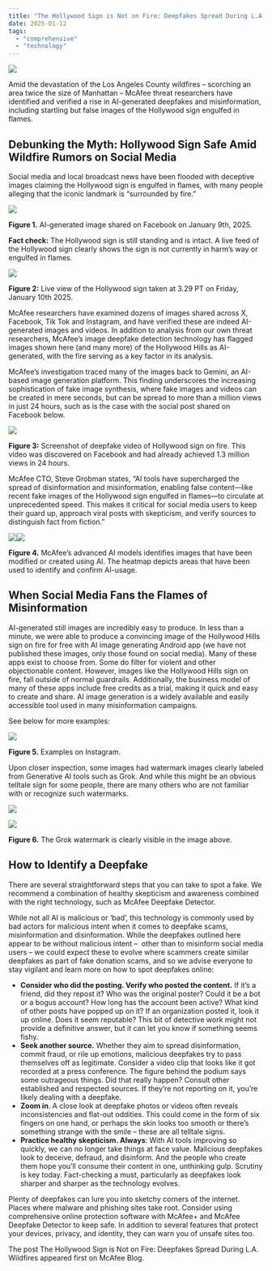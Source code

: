 ```yaml
---
title: "The Hollywood Sign is Not on Fire: Deepfakes Spread During L.A. Wildfires"
date: 2025-01-12
tags: 
  - "comprehensive"
  - "technology"
---
```


![](https://www.mcafee.com/blogs/wp-content/uploads/2025/01/300x200_Blog_Hollywoodd-300x200.png)

Amid the devastation of the Los Angeles County wildfires – scorching an area twice the size of Manhattan – McAfee threat researchers have identified and verified a rise in AI-generated deepfakes and misinformation, including startling but false images of the Hollywood sign engulfed in flames.

## Debunking the Myth: Hollywood Sign Safe Amid Wildfire Rumors on Social Media

Social media and local broadcast news have been flooded with deceptive images claiming the Hollywood sign is engulfed in flames, with many people alleging that the iconic landmark is “surrounded by fire.” 

![](https://www.mcafee.com/blogs/wp-content/uploads/2025/01/CleanShot-2025-01-10-at-17.23.03.jpg)

**Figure 1.** AI-generated image shared on Facebook on January 9th, 2025.

**Fact check:** The Hollywood sign is still standing and is intact. A live feed of the Hollywood sign clearly shows the sign is not currently in harm’s way or engulfed in flames.

![](https://www.mcafee.com/blogs/wp-content/uploads/2025/01/CleanShot-2025-01-10-at-17.27.05.jpg)

**Figure 2:** Live view of the Hollywood sign taken at 3.29 PT on Friday, January 10th 2025.

McAfee researchers have examined dozens of images shared across X, Facebook, Tik Tok and Instagram, and have verified these are indeed AI-generated images and videos. In addition to analysis from our own threat researchers, McAfee’s image deepfake detection technology has flagged images shown here (and many more) of the Hollywood Hills as AI-generated, with the fire serving as a key factor in its analysis.

McAfee’s investigation traced many of the images back to Gemini, an AI-based image generation platform. This finding underscores the increasing sophistication of fake image synthesis, where fake images and videos can be created in mere seconds, but can be spread to more than a million views in just 24 hours, such as is the case with the social post shared on Facebook below.

![](https://www.mcafee.com/blogs/wp-content/uploads/2025/01/CleanShot-2025-01-10-at-17.36.03.jpg)

**Figure 3:** Screenshot of deepfake video of Hollywood sign on fire. This video was discovered on Facebook and had already achieved 1.3 million views in 24 hours.

McAfee CTO, Steve Grobman states, “AI tools have supercharged the spread of disinformation and misinformation, enabling false content—like recent fake images of the Hollywood sign engulfed in flames—to circulate at unprecedented speed. This makes it critical for social media users to keep their guard up, approach viral posts with skepticism, and verify sources to distinguish fact from fiction.”

![](https://www.mcafee.com/blogs/wp-content/uploads/2025/01/CleanShot-2025-01-10-at-12.50.12.jpg)![](https://www.mcafee.com/blogs/wp-content/uploads/2025/01/heatmap-upscaled-cropped.jpg)

**Figure 4.** McAfee’s advanced AI models identifies images that have been modified or created using AI. The heatmap depicts areas that have been used to identify and confirm AI-usage.

## When Social Media Fans the Flames of Misinformation 

AI-generated still images are incredibly easy to produce. In less than a minute, we were able to produce a convincing image of the Hollywood Hills sign on fire for free with AI image generating Android app (we have not published these images, only those found on social media). Many of these apps exist to choose from. Some do filter for violent and other objectionable content. However, images like the Hollywood Hills sign on fire, fall outside of normal guardrails. Additionally, the business model of many of these apps include free credits as a trial, making it quick and easy to create and share. AI image generation is a widely available and easily accessible tool used in many misinformation campaigns.

See below for more examples:

![](https://www.mcafee.com/blogs/wp-content/uploads/2025/01/CleanShot-2025-01-10-at-14.58.48.jpg)

**Figure 5.** Examples on Instagram.

Upon closer inspection, some images had watermark images clearly labeled from Generative AI tools such as Grok. And while this might be an obvious telltale sign for some people, there are many others who are not familiar with or recognize such watermarks.

![](https://www.mcafee.com/blogs/wp-content/uploads/2025/01/GguZu4qW0AANhpY.jpeg)

![](https://www.mcafee.com/blogs/wp-content/uploads/2025/01/CleanShot-2025-01-10-at-10.20.58.jpg)

**Figure 6.** The Grok watermark is clearly visible in the image above.

## How to Identify a Deepfake

There are several straightforward steps that you can take to spot a fake. We recommend a combination of healthy skepticism and awareness combined with the right technology, such as McAfee Deepfake Detector.

While not all AI is malicious or ‘bad’, this technology is commonly used by bad actors for malicious intent when it comes to deepfake scams, misinformation and disinformation. While the deepfakes outlined here appear to be without malicious intent –  other than to misinform social media users – we could expect these to evolve where scammers create similar deepfakes as part of fake donation scams, and so we advise everyone to stay vigilant and learn more on how to spot deepfakes online:

- **Consider who did the posting. Verify who posted the content.** If it’s a friend, did they repost it? Who was the original poster? Could it be a bot or a bogus account? How long has the account been active? What kind of other posts have popped up on it? If an organization posted it, look it up online. Does it seem reputable? This bit of detective work might not provide a definitive answer, but it can let you know if something seems fishy.
- **Seek another source.** Whether they aim to spread disinformation, commit fraud, or rile up emotions, malicious deepfakes try to pass themselves off as legitimate. Consider a video clip that looks like it got recorded at a press conference. The figure behind the podium says some outrageous things. Did that really happen? Consult other established and respected sources. If they’re not reporting on it, you’re likely dealing with a deepfake.
- **Zoom in**. A close look at deepfake photos or videos often reveals inconsistencies and flat-out oddities. This could come in the form of six fingers on one hand, or perhaps the skin looks too smooth or there’s something strange with the smile – these are all telltale signs.
- **Practice healthy skepticism. Always**: With AI tools improving so quickly, we can no longer take things at face value. Malicious deepfakes look to deceive, defraud, and disinform. And the people who create them hope you’ll consume their content in one, unthinking gulp. Scrutiny is key today. Fact-checking a must, particularly as deepfakes look sharper and sharper as the technology evolves.

Plenty of deepfakes can lure you into sketchy corners of the internet. Places where malware and phishing sites take root. Consider using comprehensive online protection software with McAfee+ and McAfee Deepfake Detector to keep safe. In addition to several features that protect your devices, privacy, and identity, they can warn you of unsafe sites too.

The post The Hollywood Sign is Not on Fire: Deepfakes Spread During L.A. Wildfires appeared first on McAfee Blog.
